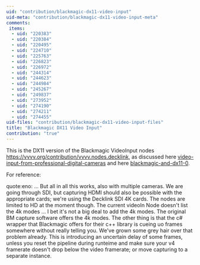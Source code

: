 ```yaml
---
uid: "contribution/blackmagic-dx11-video-input"
uid-meta: "contribution/blackmagic-dx11-video-input-meta"
comments: 
 items: 
  - uid: "220383"
  - uid: "220384"
  - uid: "220495"
  - uid: "224710"
  - uid: "225763"
  - uid: "226823"
  - uid: "226972"
  - uid: "244314"
  - uid: "244623"
  - uid: "244984"
  - uid: "245267"
  - uid: "249837"
  - uid: "273952"
  - uid: "274190"
  - uid: "274211"
  - uid: "274455"
uid-files: "contribution/blackmagic-dx11-video-input-files"
title: "Blackmagic DX11 Video Input"
contribution: "true"
---
```


This is the DX11 version of the Blackmagic VideoInput nodes <https://vvvv.org/contribution/vvvv.nodes.decklink>, as discussed here [video-input-from-professional-digital-cameras](https://discourse.vvvv.org/t/video-input-from-professional-digital-cameras) and here [blackmagic-and-dx11-0](https://discourse.vvvv.org/t/blackmagic-and-dx11-0).

For reference:

<div class="box">quote:eno:
... But all in all this works, also with multiple cameras. We are going through SDI, but capturing HDMI should also be possible with the appropriate cards; we're using the Decklink SDI 4K cards.
The nodes are limited to HD at the moment though. The current videoIn Node doesn't list the 4k modes ... I bet it's not a big deal to add the 4k modes. The original BM capture software offers the 4k modes.
The other thing is that the c# wrapper that Blackmagic offers for their c++ library is cueing uo frames somewhere without really telling you. We've grown some grey hair over that problem already. This is introducing an uncertain delay of some frames, unless you reset the pipeline during runteime and make sure your v4 framerate doesn't drop below the video framerate; or move capturing to a separate instance.</div>
